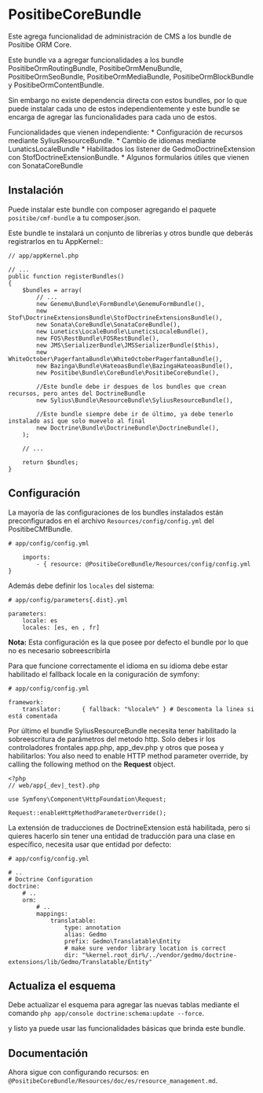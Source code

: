 PositibeCoreBundle
=================

Este agrega funcionalidad de administración de CMS a los bundle de Positibe ORM Core.

Este bundle va a agregar funcionalidades a los bundle PositibeOrmRoutingBundle, PositibeOrmMenuBundle, PositibeOrmSeoBundle, PositibeOrmMediaBundle, PositibeOrmBlockBundle y PositibeOrmContentBundle.

Sin embargo no existe dependencia directa con estos bundles, por lo que puede instalar cada uno de estos independientemente y este bundle se encarga de agregar las funcionalidades para cada uno de estos.

Funcionalidades que vienen independiente:
    * Configuración de recursos mediante SyliusResourceBundle.
    * Cambio de idiomas mediante LunaticsLocaleBundle
    * Habilitados los listener de GedmoDoctrineExtension con StofDoctrineExtensionBundle.
    * Algunos formularios útiles que vienen con SonataCoreBundle

Instalación
-----------

Puede instalar este bundle con composer agregando el paquete ``positibe/cmf-bundle`` a tu composer.json.

Este bundle te instalará un conjunto de librerías y otros bundle que deberás registrarlos en tu AppKernel::

    // app/appKernel.php

    // ...
    public function registerBundles()
    {
        $bundles = array(
            // ...
            new Genemu\Bundle\FormBundle\GenemuFormBundle(),
            new Stof\DoctrineExtensionsBundle\StofDoctrineExtensionsBundle(),
            new Sonata\CoreBundle\SonataCoreBundle(),
            new Lunetics\LocaleBundle\LuneticsLocaleBundle(),
            new FOS\RestBundle\FOSRestBundle(),
            new JMS\SerializerBundle\JMSSerializerBundle($this),
            new WhiteOctober\PagerfantaBundle\WhiteOctoberPagerfantaBundle(),
            new Bazinga\Bundle\HateoasBundle\BazingaHateoasBundle(),
            new Positibe\Bundle\CoreBundle\PositibeCoreBundle(),

            //Este bundle debe ir despues de los bundles que crean recursos, pero antes del DoctrineBundle
            new Sylius\Bundle\ResourceBundle\SyliusResourceBundle(),

            //Este bundle siempre debe ir de último, ya debe tenerlo instalado así que solo muevelo al final
            new Doctrine\Bundle\DoctrineBundle\DoctrineBundle(),
        );

        // ...

        return $bundles;
    }


Configuración
-------------

La mayoría de las configuraciones de los bundles instalados están preconfigurados en el archivo `Resources/config/config.yml` del PositibeCMfBundle.

    # app/config/config.yml

        imports:
            - { resource: @PositibeCoreBundle/Resources/config/config.yml }

Además debe definir los `locales` del sistema:

    # app/config/parameters{.dist}.yml

    parameters:
        locale: es
        locales: [es, en , fr]

**Nota:** Esta configuración es la que posee por defecto el bundle por lo que no es necesario sobreescribirla

Para que funcione correctamente el idioma en su idioma debe estar habilitado el fallback locale en la coniguración de symfony:

    # app/config/config.yml

    framework:
        translator:      { fallback: "%locale%" } # Descomenta la linea si está comentada

Por último el bundle SyliusResourceBundle necesita tener habilitado la sobreescritura de parámetros del metodo http. Solo debes ir los controladores frontales app.php, app_dev.php y otros que posea y habilitarlos:
You also need to enable HTTP method parameter override, by calling the following method on the **Request** object.

    <?php
    // web/app{_dev|_test}.php

    use Symfony\Component\HttpFoundation\Request;

    Request::enableHttpMethodParameterOverride();

La extensión de traducciones de DoctrineExtension está habilitada, pero si quieres hacerlo sin tener una entidad de traducción para una clase en específico, necesita usar que entidad por defecto:

    # app/config/config.yml

    # ..
    # Doctrine Configuration
    doctrine:
        # ..
        orm:
            # ..
            mappings:
                translatable:
                    type: annotation
                    alias: Gedmo
                    prefix: Gedmo\Translatable\Entity
                    # make sure vendor library location is correct
                    dir: "%kernel.root_dir%/../vendor/gedmo/doctrine-extensions/lib/Gedmo/Translatable/Entity"

Actualiza el esquema
--------------------

Debe actualizar el esquema para agregar las nuevas tablas mediante el comando `php app/console doctrine:schema:update --force`.


y listo ya puede usar las funcionalidades básicas que brinda este bundle.

Documentación
-------------

Ahora sigue con configurando recursos: en `@PositibeCoreBundle/Resources/doc/es/resource_management.md`.


